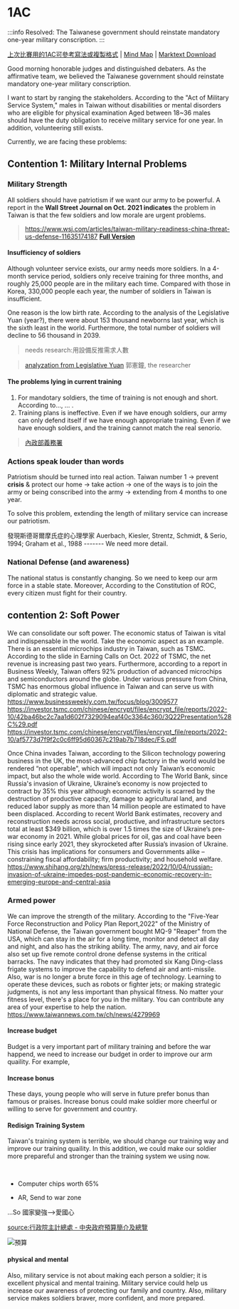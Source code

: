 # 1AC
:::info
Resolved: The Taiwanese government should reinstate mandatory one-year military conscription.
:::

[上次比賽用的1AC可參考寫法或複製格式](https://docs.google.com/document/d/1ay0eO7cLSAx_J_7QAYVlIBftYgEF1TaKizHo7_cX1uk/edit) | [Mind Map](https://xmind.works/share/m9KDjUEI) | [Marktext Download](https://github.com/marktext/marktext/releases/tag/v0.17.1)

Good morning honorable judges and distinguished debaters. As the affirmative team, we believed the Taiwanese government should reinstate mandatory one-year military conscription.

I want to start by ranging the stakeholders. According to the "Act of Military Service System," males in Taiwan without disabilities or mental disorders who are eligible for physical examination Aged between 18~36 males should have the duty obligation to receive military service for one year. In addition, volunteering still exists.

Currently, we are facing these problems: 

## Contention 1: Military Internal Problems

### Military Strength

All soldiers should have patriotism if we want our army to be powerful. A report in the **Wall Street Journal on Oct. 2021 indicates** the problem in Taiwan is that the few soldiers and low morale are urgent problems.

> https://www.wsj.com/articles/taiwan-military-readiness-china-threat-us-defense-11635174187
> [**Full Version**](https://hackmd.io/@jxMnIcPYT3utGAiN9UO3vA/HkNOSH9rs)

#### Insufficiency of soldiers

Although volunteer service exists, our army needs more soldiers. In a 4-month service period, soldiers only receive training for three months, and roughly 25,000 people are in the military each time. Compared with those in Korea, 330,000 people each year, the number of soldiers in Taiwan is insufficient.

One reason is the low birth rate. According to the analysis of the Legislative Yuan (year?), there were about 153 thousand newborns last year, which is the sixth least in the world. Furthermore, the total number of soldiers will decline to 56 thousand in 2039.

> needs research:用設備反推需求人數

> [analyzation from Legislative Yuan](https://www.ly.gov.tw/Pages/Detail.aspx?nodeid=6590&pid=217246)
> 郭憲鐘, the researcher

#### The problems lying in current training

1. For mandotary soldiers, the time of training is not enough and short. According to..., ... .
2. Training plans is ineffective.
Even if we have enough soldiers, our army can only defend itself if we have enough appropriate training.
Even if we have enough soldiers, and  the training cannot match the real senorio.

> [內政部義務署](https://www.nca.gov.tw/chaspx/News_Detail.aspx?web=83&id=6794)

### Actions speak louder than words

Patriotism should be turned into real action. 
Taiwan number 1 → prevent **crisis** & protect our home &rarr; take action → one of the ways is to join the army or being conscribed into the army → extending from 4 months to one year.

To solve this problem, extending the length of military service can increase our patriotism. 

發現斯德哥爾摩氏症的心理學家
Auerbach, Kiesler, Strentz, Schmidt, & Serio, 1994; Graham et al., 1988
------- We need more detail.

### National Defense (and awareness)

The national status is constantly changing. So we need to keep our arm force in a stable state. Moreover, According to the Constitution of ROC, every citizen must fight for their country.

## contention 2: Soft Power

Ｗe can consolidate our soft power. The economic status of Taiwan is vital and indispensable in the world. Take the economic aspect as an example. There is an essential microchips industry in Taiwan, such as TSMC. According to the slide in Earning Calls on Oct. 2022 of TSMC, the net revenue is increasing past two years. Furthermore, according to a report in Business Weekly, Taiwan offers 92% production of advanced microchips and semiconductors around the globe. Under various pressure from China, TSMC  has enormous global influence in Taiwan and can serve us with diplomatic and strategic value.
https://www.businessweekly.com.tw/focus/blog/3009577
https://investor.tsmc.com/chinese/encrypt/files/encrypt_file/reports/2022-10/42ba46bc2c7aa1d602f7329094eaf40c3364c360/3Q22Presentation%28C%29.pdf
https://investor.tsmc.com/chinese/encrypt/files/encrypt_file/reports/2022-10/af5773d7f9f2c0c6ff95d60367c219ab7b718dec/FS.pdf

Once China invades Taiwan, according to the Silicon technology powering business in the UK, the most-advanced chip factory in the world would be rendered “not operable", which will impact not only Taiwan’s economic impact, but also the whole wide world. According to The World Bank, since Russia's invasion of Ukraine, Ukraine’s economy is now projected to contract by 35% this year although economic activity is scarred by the destruction of productive capacity, damage to agricultural land, and reduced labor supply as more than 14 million people are estimated to have been displaced. According to recent World Bank estimates, recovery and reconstruction needs across social, productive, and infrastructure sectors total at least $349 billion, which is over 1.5 times the size of Ukraine’s pre-war economy in 2021. While global prices for oil, gas and coal have been rising since early 2021, they skyrocketed after Russia’s invasion of Ukraine. This crisis has implications for consumers and Governments alike – constraining fiscal affordability; firm productivity; and household welfare. 
https://www.shihang.org/zh/news/press-release/2022/10/04/russian-invasion-of-ukraine-impedes-post-pandemic-economic-recovery-in-emerging-europe-and-central-asia

### Armed power
We can improve the strength of the military. According to the "Five-Year Force Reconstruction and Policy Plan Report,2022" of the Ministry of National Defense, the Taiwan government bought MQ-9 "Reaper" from the USA, which can stay in the air for a long time, monitor and detect all day and night, and also has the striking ability. The army, navy, and air force also set up five remote control drone defense systems in the critical barracks. The navy indicates that they had promoted six Kang Ding-class frigate systems to improve the capability to defend air and anti-missile.
Also, war is no longer a brute force in this age of technology. Learning to operate these devices, such as robots or fighter jets; or making strategic judgments, is not any less important than physical fitness. No matter your fitness level, there's a place for you in the military. You can contribute any area of your expertise to help the nation.
https://www.taiwannews.com.tw/ch/news/4279969
#### Increase budget
Budget is a very important part of military training and before the war happend, we need to increase our budget in order to improve our arm quaility. For example, 

#### Increase bonus
These days, young people who will serve in future prefer bonus than famous or praises. Increase bonus could make soldier more cheerful or willing to serve for government and country. 

#### Redisign Training System
Taiwan's training system is terrible, we should change our training way and improve our training quaility. In this addition, we could make our soldier more prepareful and stronger than the training system we using now. 


​



* Computer chips worth 65%

* AR, Send to war zone

...So 國家變強-->愛國心

[source:行政院主計總處 - 中央政府預算簡介及總覽](https://www.dgbas.gov.tw/ct.asp?xItem=26269&CtNode=5389&mp=1)

![預算](https://upload.cc/i1/2022/11/07/WBKIjk.jpg)
#### physical and mental

Also, military service is not about making each person a soldier; it is excellent physical and mental training. Military service could help us increase our awareness of protecting our family and country. Also, military service makes soldiers braver, more confident, and more prepared. 

